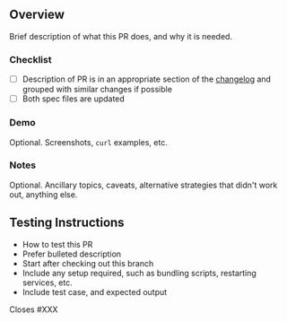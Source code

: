 ## Overview

Brief description of what this PR does, and why it is needed.

### Checklist

- [ ] Description of PR is in an appropriate section of the [changelog](https://github.com/raster-foundry/raster-foundry-api-spec/blob/develop/CHANGELOG.md) and grouped with similar changes if possible
- [ ] Both spec files are updated

### Demo

Optional. Screenshots, `curl` examples, etc.

### Notes

Optional. Ancillary topics, caveats, alternative strategies that didn't work out, anything else.


## Testing Instructions

 * How to test this PR
 * Prefer bulleted description
 * Start after checking out this branch
 * Include any setup required, such as bundling scripts, restarting services, etc.
 * Include test case, and expected output

Closes #XXX
